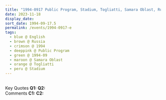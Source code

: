 ```yaml
---
title: "1994-0917 Public Program, Stadium, Togliatti, Samara Oblast, Russia"
date: 2023-11-18
display_date: 
sort_date: 1994-09-17.5
permalink: /events/1994-0917-e
tags:
  - blue @ English
  - brown @ Russia
  - crimson @ 1994
  - deeppink @ Public Program
  - green @ 1994-09
  - maroon @ Samara Oblast
  - orange @ Togliatti
  - peru @ Stadium
---
```


<br>

<wave-list>
  <list-title color="DarkSeaGreen" width="55">Key Quotes</list-title>
  <list-item color="BlanchedAlmond" width="280"><b>Q1:</b> <i></i></list-item>
  <list-item color="Lavender" width="280"><b>Q2:</b> <i></i></list-item>
</wave-list>

<br>

<wave-list>
  <list-title color="DarkSeaGreen" width="55">Comments</list-title>
  <list-item color="BlanchedAlmond" width="280"><b>C1:</b> <i></i></list-item>
  <list-item color="Lavender" width="280"><b>C2:</b> <i></i></list-item>
</wave-list>
